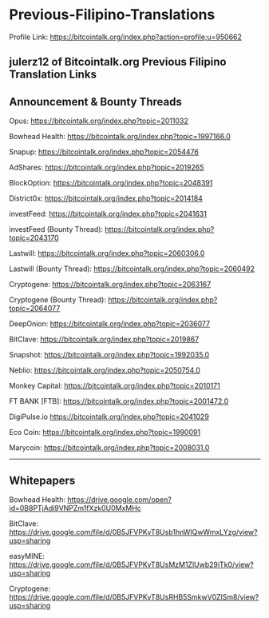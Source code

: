 # Previous-Filipino-Translations

Profile Link: https://bitcointalk.org/index.php?action=profile;u=950662

julerz12 of Bitcointalk.org Previous Filipino Translation Links
----------------------------------------------------------------------
Announcement & Bounty Threads
----------------------------------------------------------------------
Opus:
https://bitcointalk.org/index.php?topic=2011032

Bowhead Health:
https://bitcointalk.org/index.php?topic=1997166.0

Snapup:
https://bitcointalk.org/index.php?topic=2054476

AdShares:
https://bitcointalk.org/index.php?topic=2019265

BlockOption:
https://bitcointalk.org/index.php?topic=2048391

District0x:
https://bitcointalk.org/index.php?topic=2014184

investFeed:
https://bitcointalk.org/index.php?topic=2041631

investFeed (Bounty Thread):
https://bitcointalk.org/index.php?topic=2043170

Lastwill:
https://bitcointalk.org/index.php?topic=2060306.0

Lastwill (Bounty Thread):
https://bitcointalk.org/index.php?topic=2060492

Cryptogene:
https://bitcointalk.org/index.php?topic=2063167

Cryptogene (Bounty Thread):
https://bitcointalk.org/index.php?topic=2064077

DeepOnion:
https://bitcointalk.org/index.php?topic=2036077

BitClave:
https://bitcointalk.org/index.php?topic=2019867

Snapshot:
https://bitcointalk.org/index.php?topic=1992035.0

Neblio:
https://bitcointalk.org/index.php?topic=2050754.0

Monkey Capital:
https://bitcointalk.org/index.php?topic=2010171

FT BANK [FTB]:
https://bitcointalk.org/index.php?topic=2001472.0

DigiPulse.io
https://bitcointalk.org/index.php?topic=2041029

Eco Coin:
https://bitcointalk.org/index.php?topic=1990091

Marycoin:
https://bitcointalk.org/index.php?topic=2008031.0

-----------------------------------------------------------------------
Whitepapers
-----------------------------------------------------------------------
Bowhead Health:
https://drive.google.com/open?id=0B8PTjAdi9VNPZm1fXzk0U0MxMHc

BitClave:
https://drive.google.com/file/d/0B5JFVPKyT8Usb1hnWlQwWmxLYzg/view?usp=sharing

easyMINE:
https://drive.google.com/file/d/0B5JFVPKyT8UsMzM1ZlUwb29iTk0/view?usp=sharing

Cryptogene:
https://drive.google.com/file/d/0B5JFVPKyT8UsRHB5SmkwV0ZlSm8/view?usp=sharing
